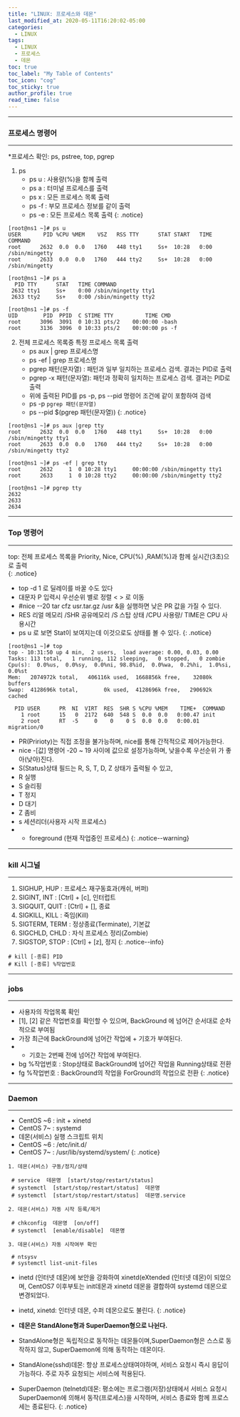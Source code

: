 ```yaml
---
title: "LINUX: 프로세스와 데몬"
last_modified_at: 2020-05-11T16:20:02-05:00
categories:
  - LINUX
tags:
  - LINUX
  - 프로세스
  - 데몬
toc: true 
toc_label: "My Table of Contents"
toc_icon: "cog"
toc_sticky: true 
author_profile: true 
read_time: false 
---
```

---
### 프로세스 명령어
---
*프로세스 확인: ps, pstree, top, pgrep
1. ps
	* ps u	: 사용량(%)을 함께 출력
    * ps a	: 터미널 프로세스를 출력
    * ps x	: 모든 프로세스 목록 출력
    * ps -f	: 부모 프로세스 정보를 같이 출력
    * ps -e	: 모든 프로세스 목록 출력
{: .notice}  

```console
[root@ns1 ~]# ps u
USER       PID %CPU %MEM    VSZ   RSS TTY      STAT START   TIME COMMAND
root      2632  0.0  0.0   1760   448 tty1     Ss+  10:28   0:00 /sbin/mingetty
root      2633  0.0  0.0   1760   444 tty2     Ss+  10:28   0:00 /sbin/mingetty
```
```console
[root@ns1 ~]# ps a
  PID TTY      STAT   TIME COMMAND
 2632 tty1     Ss+    0:00 /sbin/mingetty tty1
 2633 tty2     Ss+    0:00 /sbin/mingetty tty2
```
```console
[root@ns1 ~]# ps -f
UID        PID  PPID  C STIME TTY          TIME CMD
root      3096  3091  0 10:31 pts/2    00:00:00 -bash
root      3136  3096  0 10:33 pts/2    00:00:00 ps -f
```

2. 전체 프로세스 목록중 특정 프로세스 목록 출력
    * ps aux | grep 프로세스명
    * ps -ef | grep 프로세스명
    * pgrep 패턴(문자열)	 : 패턴과 일부 일치하는 프로세스 검색. 결과는 PID로 출력  
    * pgrep -x 패턴(문자열): 패턴과 정확히 일치하는 프로세스 검색. 결과는 PID로 출력  
    * 위에 출력된 PID를 ps -p, ps --pid 명령어 조건에 같이 포함하여 검색
    * ps -p `pgrep 패턴(문자열)`
    * ps --pid $(pgrep 패턴(문자열))
{: .notice}
```console
[root@ns1 ~]# ps aux |grep tty
root      2632  0.0  0.0   1760   448 tty1     Ss+  10:28   0:00 /sbin/mingetty tty1
root      2633  0.0  0.0   1760   444 tty2     Ss+  10:28   0:00 /sbin/mingetty tty2
```
```console
[root@ns1 ~]# ps -ef | grep tty
root      2632     1  0 10:28 tty1     00:00:00 /sbin/mingetty tty1
root      2633     1  0 10:28 tty2     00:00:00 /sbin/mingetty tty2
```
```console
[root@ns1 ~]# pgrep tty
2632
2633
2634
```
---
### Top 명령어
---
top: 전체 프로세스 목록을 Priority, Nice, CPU(%) ,RAM(%)과 함께 실시간(3초)으로 출력  
{: .notice}
* top -d 1 로 딜레이를 바꿀 수도 있다
* 대문자 P 입력시 우선순위 별로 정렬 < > 로 이동
* #nice --20 tar cfz usr.tar.gz /usr &을 실행하면 낮은 PR 값을 가질 수 있다.
* RES 리얼 메모리 /SHR 공유메모리 /S 스탑 상태 /CPU 사용량/ TIME은 CPU 사용시간
* ps u 로 보면 Stat이 보여지는데 이것으로도 상태를 볼 수 있다.
{: .notice}
```console
[root@ns1 ~]# top
top - 10:31:50 up 4 min,  2 users,  load average: 0.00, 0.03, 0.00
Tasks: 113 total,   1 running, 112 sleeping,   0 stopped,   0 zombie
Cpu(s):  0.0%us,  0.0%sy,  0.0%ni, 98.8%id,  0.0%wa,  0.2%hi,  1.0%si,  0.0%st
Mem:   2074972k total,   406116k used,  1668856k free,    32080k buffers
Swap:  4128696k total,        0k used,  4128696k free,   290692k cached

  PID USER      PR  NI  VIRT  RES  SHR S %CPU %MEM    TIME+  COMMAND
    1 root      15   0  2172  640  548 S  0.0  0.0   0:00.47 init
    2 root      RT  -5     0    0    0 S  0.0  0.0   0:00.01 migration/0
```

* PR(Pririoty)는 직접 조정을 불가능하며, nice를 통해 간적적으로 제어가능한다.
* nice -[값] 명령어 -20 ~ 19 사이에 값으로 설정가능하며, 낮을수록 우선순위 가 좋아(낮아)진다.
* S(Status)상태 필드는 R, S, T, D, Z 상태가 출력될 수 있고,
* R	실행
* S	슬리핑
* T	정지
* D	대기
* Z	좀비
* s	세션리더(사용자 시작 프로세스)
* +	foreground (현재 작업중인 프로세스)
{: .notice--warning}
---
### kill 시그널
---
1. SIGHUP, HUP	: 프로세스 재구동효과(캐쉬, 버퍼)
2. SIGINT, INT	: [Ctrl] + [c], 인터럽트
3. SIGQUIT, QUIT	: [Ctrl] + [\], 종료
9. SIGKILL, KILL	: 죽임(Kill)
15. SIGTERM, TERM	: 정상종료(Terminate), 기본값
17. SIGCHLD, CHLD	: 자식 프로세스 정리(Zombie)
19. SIGSTOP, STOP	: [Ctrl] + [z], 정지
{: .notice--info}
```
# kill [-종류] PID
# Kill [-종류] %작업번호
```
---
### jobs
---
* 사용자의 작업목록 확인
* [1], [2] 같은 작업번호를 확인할 수 있으며, BackGround 에 넘어간 순서대로 순차적으로 부여됨
* 가장 최근에 BackGround에 넘어간 작업에 + 기호가 부여된다.
* - 기호는 2번째 전에 넘어간 작업에 부여된다.
* bg %작업번호	: Stop상태로 BackGround에 넘어간 작업을 Running상태로 전환
* fg %작업번호	: BackGround의 작업을 ForGround의 작업으로 전환
{: .notice}
---
### Daemon
---
* CentOS ~6 : init + xinetd
* CentOS 7~ : systemd
* 데몬(서비스) 실행 스크립트 위치
* CentOS ~6 : /etc/init.d/
* CentOS 7~ : /usr/lib/systemd/system/
{: .notice}

`1. 데몬(서비스) 구동/정지/상태`
```
 # service  데몬명  [start/stop/restart/status]
 # systemctl  [start/stop/restart/status]  데몬명
 # systemctl  [start/stop/restart/status]  데몬명.service
```
`2. 데몬(서비스) 자동 시작 등록/제거`
```
 # chkconfig  데몬명  [on/off]
 # systemctl  [enable/disable]  데몬명
```
`3. 데몬(서비스) 자동 시작여부 확인`
```
 # ntsysv
 # systemctl list-unit-files
```
 
* inetd (인터넷 데몬)에 보안을 강화하여 xinetd(eXtended (인터넷 데몬)이 되었으며, CentOS7 이후부토는 init데몬과 xinetd 데몬을 결합하여 systemd 데몬으로 변경되었다.
* inetd, xinetd: 인터넷 데몬, 수퍼 데몬으로도 불린다.
{: .notice}

* **데몬은 StandAlone형과 SuperDaemon형으로 나뉜다.**
* StandAlone형은 독립적으로 동작하는 데몬들이며,SuperDaemon형은 스스로 동작하지 않고, SuperDaemon에 의해 동작하는 데몬이다.
* StandAlone(sshd)데몬: 항상 프로세스상태여야하며, 서비스 요청시 즉시 응답이 가능하다. 주로 자주 요청되는 서비스에 적용된다.
* SuperDaemon (telnetd)데몬: 평소에는 프로그램(저장)상태에서 서비스 요청시 SuperDaemon에 의해서 동작(프로세스)을 시작하며, 서비스 종료와 함께 프로스세는 종료된다.
{: .notice}